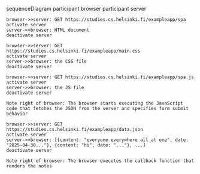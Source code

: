 sequenceDiagram
    participant browser
    participant server

    browser->>server: GET https://studies.cs.helsinki.fi/exampleapp/spa
    activate server
    server->>browser: HTML document
    deactivate server

    browser->>server: GET https://studies.cs.helsinki.fi/exampleapp/main.css
    activate server
    server->>browser: the CSS file
    deactivate server

    browser->>server: GET https://studies.cs.helsinki.fi/exampleapp/spa.js
    activate server
    server->>browser: the JS file
    deactivate server

    Note right of browser: The browser starts executing the JavaScript code that fetches the JSON from the server and specifies form submit behavior

    browser->>server: GET https://studies.cs.helsinki.fi/exampleapp/data.json
    activate server
    server->>browser: [{content: "everyone everywhere all at one", date: "2025-04-30..."}, {content: "hi", date: "..."}, ...]
    deactivate server

    Note right of browser: The browser executes the callback function that renders the notes
